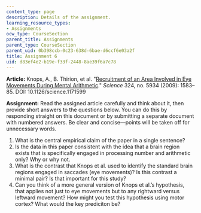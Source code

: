 ```yaml
---
content_type: page
description: Details of the assignment.
learning_resource_types:
- Assignments
ocw_type: CourseSection
parent_title: Assignments
parent_type: CourseSection
parent_uid: 0b398ccb-0c23-638d-6bae-d6ccf6e03a2f
title: Assignment 6
uid: d83ef4e2-b19e-f33f-2448-8ae39f6a7c78
---
```


**Article:** Knops, A., B. Thirion, et al. "[Recruitment of an Area Involved in Eye Movements During Mental Arithmetic](https://doi.org/10.1126/science.1171599)." _Science_ 324, no. 5934 (2009): 1583–85. DOI: 10.1126/science.1171599

**Assignment:** Read the assigned article carefully and think about it, then provide short answers to the questions below. You can do this by responding straight on this document or by submitting a separate document with numbered answers. Be clear and concise—points will be taken off for unnecessary words.

1.  What is the central empirical claim of the paper in a single sentence?
2.  Is the data in this paper consistent with the idea that a brain region exists that is specifically engaged in processing number and arithmetic only? Why or why not.
3.  What is the contrast that Knops et al. used to identify the standard brain regions engaged in saccades (eye movements)? Is this contrast a minimal pair? Is that important for this study?
4.  Can you think of a more general version of Knops et al.’s hypothesis, that applies not just to eye movements but to any rightward versus leftward movement? How might you test this hypothesis using motor cortex? What would the key prediciton be?